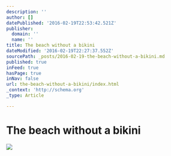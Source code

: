 ```yaml
---
description: ''
author: []
datePublished: '2016-02-19T22:53:42.521Z'
publisher:
  domain: ''
  name: ''
title: The beach without a bikini
dateModified: '2016-02-19T22:27:37.552Z'
sourcePath: _posts/2016-02-19-the-beach-without-a-bikini.md
published: true
inFeed: true
hasPage: true
inNav: false
url: the-beach-without-a-bikini/index.html
_context: 'http://schema.org'
_type: Article

---
```

# The beach without a bikini
![](https://the-grid-user-content.s3-us-west-2.amazonaws.com/aad53cf5-5393-4215-91fc-34bd5bf5e393.png)